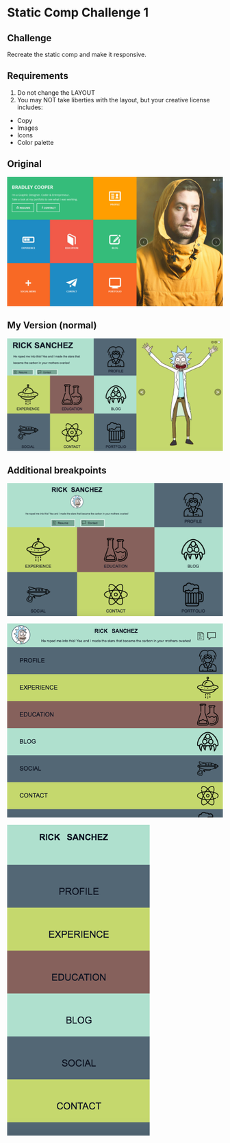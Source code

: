 # Static Comp Challenge 1

## Challenge
Recreate the static comp and make it responsive.

## Requirements
1. Do not change the LAYOUT
2. You may NOT take liberties with the layout, but your creative license includes:
* Copy
* Images
* Icons
* Color palette

## Original
![Original Comp](assets/screenshots/original.png?raw=true)

## My Version (normal)
![Screenshot 1](assets/screenshots/shot1.png?raw=true)

## Additional breakpoints
![Screenshot 2](assets/screenshots/shot2.png?raw=true)

![Screenshot 3](assets/screenshots/shot3.png?raw=true)

![Screenshot 4](assets/screenshots/shot4.png?raw=true)
